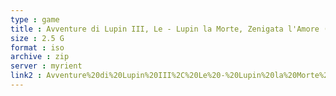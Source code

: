 ```yaml
---
type : game
title : Avventure di Lupin III, Le - Lupin la Morte, Zenigata l'Amore (Italy)
size : 2.5 G
format : iso
archive : zip
server : myrient
link2 : Avventure%20di%20Lupin%20III%2C%20Le%20-%20Lupin%20la%20Morte%2C%20Zenigata%20l%27Amore%20%28Italy%29
---
```


